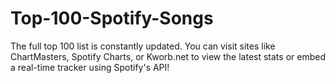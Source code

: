 # Top-100-Spotify-Songs
The full top 100 list is constantly updated. You can visit sites like ChartMasters, Spotify Charts, or Kworb.net to view the latest stats or embed a real-time tracker using Spotify's API!
